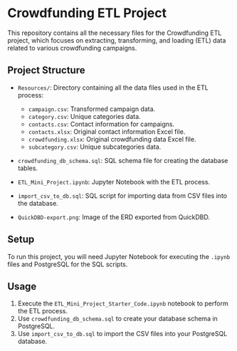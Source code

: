 # Crowdfunding ETL Project

This repository contains all the necessary files for the Crowdfunding ETL project, which focuses on extracting, transforming, and loading (ETL) data related to various crowdfunding campaigns.

## Project Structure

- `Resources/`: Directory containing all the data files used in the ETL process:
  - `campaign.csv`: Transformed campaign data.
  - `category.csv`: Unique categories data.
  - `contacts.csv`: Contact information for campaigns.
  - `contacts.xlsx`: Original contact information Excel file.
  - `crowdfunding.xlsx`: Original crowdfunding data Excel file.
  - `subcategory.csv`: Unique subcategories data.


- `crowdfunding_db_schema.sql`: SQL schema file for creating the database tables.

- `ETL_Mini_Project.ipynb`: Jupyter Notebook with the ETL process.

- `import_csv_to_db.sql`: SQL script for importing data from CSV files into the database.

- `QuickDBD-export.png`: Image of the ERD exported from QuickDBD.

## Setup

To run this project, you will need Jupyter Notebook for executing the `.ipynb` files and PostgreSQL for the SQL scripts.

## Usage

1. Execute the `ETL_Mini_Project_Starter_Code.ipynb` notebook to perform the ETL process.
2. Use `crowdfunding_db_schema.sql` to create your database schema in PostgreSQL.
3. Use `import_csv_to_db.sql` to import the CSV files into your PostgreSQL database.
